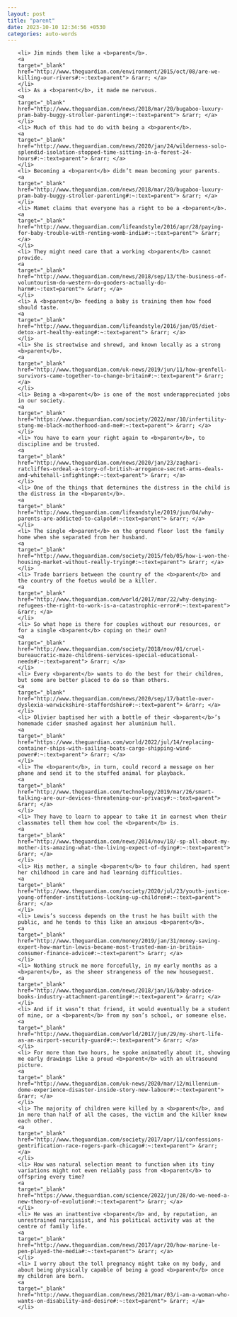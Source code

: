 ```yaml
---
layout: post
title: "parent"
date: 2023-10-10 12:34:56 +0530
categories: auto-words
---
```

<ol>

    <li> Jim minds them like a <b>parent</b>.
    <a 
    target="_blank" 
    href="http://www.theguardian.com/environment/2015/oct/08/are-we-killing-our-rivers#:~:text=parent"> &rarr; </a>
    </li>
    <li> As a <b>parent</b>, it made me nervous.
    <a 
    target="_blank" 
    href="http://www.theguardian.com/news/2018/mar/20/bugaboo-luxury-pram-baby-buggy-stroller-parenting#:~:text=parent"> &rarr; </a>
    </li>
    <li> Much of this had to do with being a <b>parent</b>.
    <a 
    target="_blank" 
    href="http://www.theguardian.com/news/2020/jan/24/wilderness-solo-splendid-isolation-stopped-time-sitting-in-a-forest-24-hours#:~:text=parent"> &rarr; </a>
    </li>
    <li> Becoming a <b>parent</b> didn’t mean becoming your parents.
    <a 
    target="_blank" 
    href="http://www.theguardian.com/news/2018/mar/20/bugaboo-luxury-pram-baby-buggy-stroller-parenting#:~:text=parent"> &rarr; </a>
    </li>
    <li> Mamet claims that everyone has a right to be a <b>parent</b>.
    <a 
    target="_blank" 
    href="http://www.theguardian.com/lifeandstyle/2016/apr/28/paying-for-baby-trouble-with-renting-womb-india#:~:text=parent"> &rarr; </a>
    </li>
    <li> They might need care that a working <b>parent</b> cannot provide.
    <a 
    target="_blank" 
    href="http://www.theguardian.com/news/2018/sep/13/the-business-of-voluntourism-do-western-do-gooders-actually-do-harm#:~:text=parent"> &rarr; </a>
    </li>
    <li> A <b>parent</b> feeding a baby is training them how food should taste.
    <a 
    target="_blank" 
    href="http://www.theguardian.com/lifeandstyle/2016/jan/05/diet-detox-art-healthy-eating#:~:text=parent"> &rarr; </a>
    </li>
    <li> She is streetwise and shrewd, and known locally as a strong <b>parent</b>.
    <a 
    target="_blank" 
    href="http://www.theguardian.com/uk-news/2019/jun/11/how-grenfell-survivors-came-together-to-change-britain#:~:text=parent"> &rarr; </a>
    </li>
    <li> Being a <b>parent</b> is one of the most underappreciated jobs in our society.
    <a 
    target="_blank" 
    href="https://www.theguardian.com/society/2022/mar/10/infertility-stung-me-black-motherhood-and-me#:~:text=parent"> &rarr; </a>
    </li>
    <li> You have to earn your right again to <b>parent</b>, to discipline and be trusted.
    <a 
    target="_blank" 
    href="http://www.theguardian.com/news/2020/jan/23/zaghari-ratcliffes-ordeal-a-story-of-british-arrogance-secret-arms-deals-and-whitehall-infighting#:~:text=parent"> &rarr; </a>
    </li>
    <li> One of the things that determines the distress in the child is the distress in the <b>parent</b>.
    <a 
    target="_blank" 
    href="http://www.theguardian.com/lifeandstyle/2019/jun/04/why-parents-are-addicted-to-calpol#:~:text=parent"> &rarr; </a>
    </li>
    <li> The single <b>parent</b> on the ground floor lost the family home when she separated from her husband.
    <a 
    target="_blank" 
    href="http://www.theguardian.com/society/2015/feb/05/how-i-won-the-housing-market-without-really-trying#:~:text=parent"> &rarr; </a>
    </li>
    <li> Trade barriers between the country of the <b>parent</b> and the country of the foetus would be a killer.
    <a 
    target="_blank" 
    href="http://www.theguardian.com/world/2017/mar/22/why-denying-refugees-the-right-to-work-is-a-catastrophic-error#:~:text=parent"> &rarr; </a>
    </li>
    <li> So what hope is there for couples without our resources, or for a single <b>parent</b> coping on their own?
    <a 
    target="_blank" 
    href="http://www.theguardian.com/society/2018/nov/01/cruel-bureaucratic-maze-childrens-services-special-educational-needs#:~:text=parent"> &rarr; </a>
    </li>
    <li> Every <b>parent</b> wants to do the best for their children, but some are better placed to do so than others.
    <a 
    target="_blank" 
    href="http://www.theguardian.com/news/2020/sep/17/battle-over-dyslexia-warwickshire-staffordshire#:~:text=parent"> &rarr; </a>
    </li>
    <li> Olivier baptised her with a bottle of their <b>parent</b>’s homemade cider smashed against her aluminium hull.
    <a 
    target="_blank" 
    href="https://www.theguardian.com/world/2022/jul/14/replacing-container-ships-with-sailing-boats-cargo-shipping-wind-power#:~:text=parent"> &rarr; </a>
    </li>
    <li> The <b>parent</b>, in turn, could record a message on her phone and send it to the stuffed animal for playback.
    <a 
    target="_blank" 
    href="http://www.theguardian.com/technology/2019/mar/26/smart-talking-are-our-devices-threatening-our-privacy#:~:text=parent"> &rarr; </a>
    </li>
    <li> They have to learn to appear to take it in earnest when their classmates tell them how cool the <b>parent</b> is.
    <a 
    target="_blank" 
    href="http://www.theguardian.com/news/2014/nov/18/-sp-all-about-my-mother-its-amazing-what-the-living-expect-of-dying#:~:text=parent"> &rarr; </a>
    </li>
    <li> His mother, a single <b>parent</b> to four children, had spent her childhood in care and had learning difficulties.
    <a 
    target="_blank" 
    href="http://www.theguardian.com/society/2020/jul/23/youth-justice-young-offender-institutions-locking-up-children#:~:text=parent"> &rarr; </a>
    </li>
    <li> Lewis’s success depends on the trust he has built with the public, and he tends to this like an anxious <b>parent</b>.
    <a 
    target="_blank" 
    href="http://www.theguardian.com/money/2019/jan/31/money-saving-expert-how-martin-lewis-became-most-trusted-man-in-britain-consumer-finance-advice#:~:text=parent"> &rarr; </a>
    </li>
    <li> Nothing struck me more forcefully, in my early months as a <b>parent</b>, as the sheer strangeness of the new houseguest.
    <a 
    target="_blank" 
    href="http://www.theguardian.com/news/2018/jan/16/baby-advice-books-industry-attachment-parenting#:~:text=parent"> &rarr; </a>
    </li>
    <li> And if it wasn’t that friend, it would eventually be a student of mine, or a <b>parent</b> from my son’s school, or someone else.
    <a 
    target="_blank" 
    href="http://www.theguardian.com/world/2017/jun/29/my-short-life-as-an-airport-security-guard#:~:text=parent"> &rarr; </a>
    </li>
    <li> For more than two hours, he spoke animatedly about it, showing me early drawings like a proud <b>parent</b> with an ultrasound picture.
    <a 
    target="_blank" 
    href="http://www.theguardian.com/uk-news/2020/mar/12/millennium-dome-experience-disaster-inside-story-new-labour#:~:text=parent"> &rarr; </a>
    </li>
    <li> The majority of children were killed by a <b>parent</b>, and in more than half of all the cases, the victim and the killer knew each other.
    <a 
    target="_blank" 
    href="http://www.theguardian.com/society/2017/apr/11/confessions-gentrification-race-rogers-park-chicago#:~:text=parent"> &rarr; </a>
    </li>
    <li> How was natural selection meant to function when its tiny variations might not even reliably pass from <b>parent</b> to offspring every time?
    <a 
    target="_blank" 
    href="https://www.theguardian.com/science/2022/jun/28/do-we-need-a-new-theory-of-evolution#:~:text=parent"> &rarr; </a>
    </li>
    <li> He was an inattentive <b>parent</b> and, by reputation, an unrestrained narcissist, and his political activity was at the centre of family life.
    <a 
    target="_blank" 
    href="http://www.theguardian.com/news/2017/apr/20/how-marine-le-pen-played-the-media#:~:text=parent"> &rarr; </a>
    </li>
    <li> I worry about the toll pregnancy might take on my body, and about being physically capable of being a good <b>parent</b> once my children are born.
    <a 
    target="_blank" 
    href="http://www.theguardian.com/news/2021/mar/03/i-am-a-woman-who-wants-on-disability-and-desire#:~:text=parent"> &rarr; </a>
    </li>